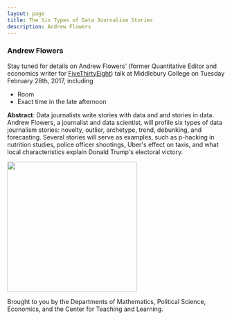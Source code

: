 ```yaml
---
layout: page
title: The Six Types of Data Journalism Stories
description: Andrew Flowers
---
```


### Andrew Flowers

Stay tuned for details on Andrew Flowers' (former Quantitative Editor and economics writer for [FiveThirtyEight](https://fivethirtyeight.com/)) talk at Middlebury College on Tuesday February 28th, 2017, including

* Room
* Exact time in the late afternoon

__Abstract__: Data journalists write stories with data and and stories in data. Andrew Flowers, a journalist and data scientist, will profile six types of data journalism stories: novelty, outlier, archetype, trend, debunking, and forecasting. Several stories will serve as examples, such as p-hacking in nutrition studies, police officer shootings, Uber's effect on taxis, and what local characteristics explain Donald Trump's electoral victory.

<img src="{{BASE_PATH}}/assets/images/ANDREWFLOWERS_fivethirtyeight_headshot.jpeg" width="300">

Brought to you by the Departments of Mathematics, Political Science, Economics, and the Center for Teaching and Learning.